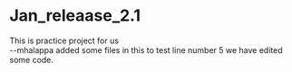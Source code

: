 # Jan_releaase_2.1
This is practice project for us
<br>
--mhalappa added some files in this to test
line number 5 we have edited some code.
